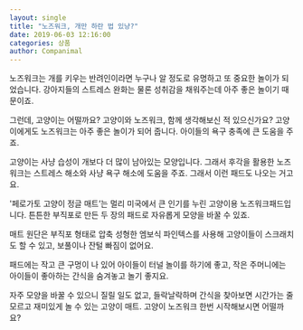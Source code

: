 ```yaml
---
layout: single
title: "노즈워크, 개만 하란 법 있냥?"
date: 2019-06-03 12:16:00
categories: 상품
author: Companimal
---
```


노즈워크는 개를 키우는 반려인이라면 누구나 알 정도로 유명하고 또 중요한 놀이가 되었습니다. 강아지들의 스트레스 완화는 물론 성취감을 채워주는데 아주 좋은 놀이기 때문이죠.

그런데, 고양이는 어떨까요? 고양이와 노즈워크, 함께 생각해보신 적 있으신가요? 고양이에게도 노즈워크는 아주 좋은 놀이가 되어 줍니다. 아이들의 욕구 충족에 큰 도움을 주죠.

고양이는 사냥 습성이 개보다 더 많이 남아있는 모양입니다. 그래서 후각을 활용한 노즈워크는 스트레스 해소와 사냥 욕구 해소에 도움을 주죠. 그래서 이런 패드도 나오는 거고요.

'페로가토 고양이 정글 매트’는 멀리 미국에서 큰 인기를 누린 고양이용 노즈워크패드입니다. 튼튼한 부직포로 만든 두 장의 패드로 자유롭게 모양을 바꿀 수 있죠.

매트 원단은 부직포 형태로 압축 성형한 엠보식 파인텍스를 사용해 고양이들이 스크래치도 할 수 있고, 보풀이나 잔털 빠짐이 없어요.

패드에는 작고 큰 구멍이 나 있어 아이들이 터널 놀이를 하기에 좋고, 작은 주머니에는 아이들이 좋아하는 간식을 숨겨놓고 놀기 좋지요.

자주 모양을 바꿀 수 있으니 질릴 일도 없고, 들락날락하며 간식을 찾아보면 시간가는 줄 모르고 재미있게 놀 수 있는 고양이 매트. 고양이 노즈워크 한번 시작해보시면 어떨까요?
